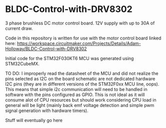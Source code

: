 # BLDC-Control-with-DRV8302
3 phase brushless DC motor control board. 12V supply with up to 30A of current draw.

Code in this repository is written for use with the motor control board linked here:
https://workspace.circuitmaker.com/Projects/Details/Adam-Holloway/BLDC-Control-with-DRV8302

Initial code for the STM32F030KT6 MCU was generated using STM32CubeMX. 

TO DO:
  I improperly read the datasheet of the MCU and did not realize the pins selected as I2C on the board schematic are not dedicated hardware I2C pins (they are in different versions of the STM32F0xx MCU line, oops). This means that simple i2c communication will need to be handled in software with the pins configured as GPIO. This is not ideal as it will consume alot of CPU resources but should work considering CPU load in general will be light (mainly back emf voltage detection and simple pwm signal generation with hardware timers). 

Stuff will eventually go here
